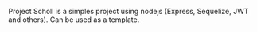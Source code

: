 
Project Scholl is a simples project using nodejs (Express, Sequelize, JWT and others). Can be used as a template.



